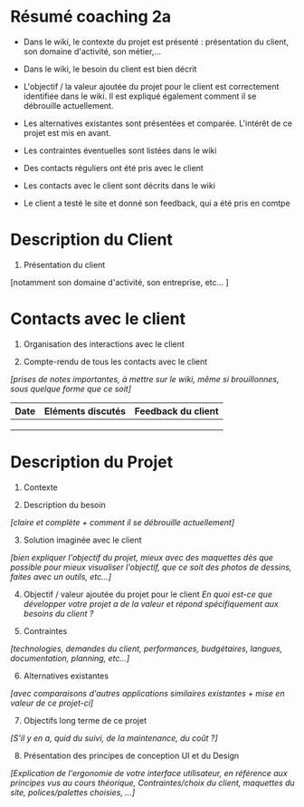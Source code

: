 # Résumé coaching 2a

* Dans le   wiki, le contexte du projet est présenté : présentation du client, son   domaine d'activité, son métier,…
* Dans le   wiki, le besoin du client est bien décrit
* L'objectif   / la valeur ajoutée du projet pour le client est correctement identifiée dans   le wiki. Il est expliqué également comment il se débrouille actuellement.
* Les alternatives existantes sont présentées   et comparée. L'intérêt de ce projet est mis en avant.
* Les   contraintes éventuelles sont listées dans le wiki

* Des   contacts réguliers ont été pris avec le client
* Les   contacts avec le client sont décrits dans le wiki
* Le   client a testé le site et donné son feedback, qui a été pris en comtpe



# Description du Client

 

1. Présentation du client 

[notamment son domaine d'activité, son entreprise, etc... ]

# Contacts avec le client

1. Organisation des interactions avec le client

2. Compte-rendu de tous les contacts avec le client
 
_[prises de notes importantes, à mettre sur le wiki, même si brouillonnes, sous quelque forme que ce soit]_


| Date         | Eléments discutés     | Feedback du client |
|--------------|-----------------------|--------------------|
|              |                       |                    |
|              |                       |                    |
|              |                       |                    |


# Description du Projet

1. Contexte

2. Description du besoin 

_[claire et complète + comment il se débrouille actuellement]_

3. Solution imaginée avec le client 

_[bien expliquer l'objectif du projet, mieux avec des maquettes dès que possible pour mieux visualiser l'objectif, que ce soit des photos de dessins, faites avec un outils, etc...]_

4. Objectif / valeur ajoutée du projet pour le client 
_En quoi est-ce que développer votre projet a de la valeur et répond spécifiquement aux besoins du client ?_

5. Contraintes 

_[technologies, demandes du client, performances, budgétaires, langues, documentation, planning, etc...]_

6. Alternatives existantes
 
_[avec comparaisons d'autres applications similaires existantes + mise en valeur de ce projet-ci]_

7. Objectifs long terme de ce projet 

_[S'il y en a, quid du suivi, de la maintenance, du coût ?]_

8. Présentation des principes de conception UI et du Design

_[Explication de l'ergonomie de votre interface utilisateur, en référence aux principes vus au cours théorique, Contraintes/choix du client, maquettes du site, polices/palettes choisies, ...]_ 

